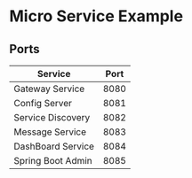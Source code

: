 # Micro Service Example

## Ports

| Service             | Port |
|---------------------|------|
| Gateway Service     | 8080 |
| Config Server       | 8081 |
| Service Discovery   | 8082 |
| Message Service     | 8083 |
| DashBoard Service   | 8084 |
| Spring Boot Admin   | 8085 |
